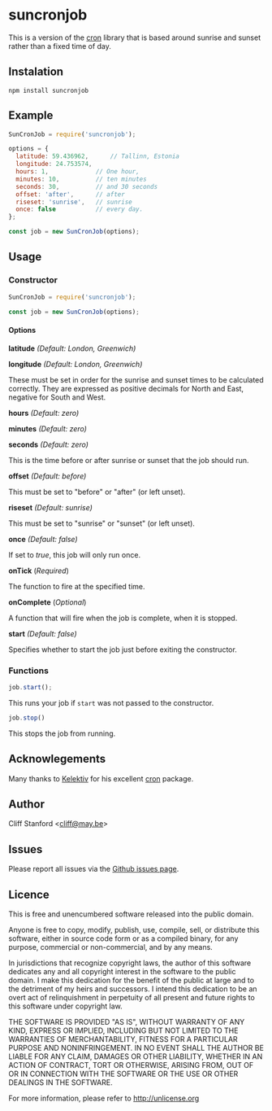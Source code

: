 [cron]: https://www.npmjs.com/package/cron

# suncronjob

This is a version of the [cron][cron] library that
is based around sunrise and sunset rather than a fixed
time of day.

## Instalation

    npm install suncronjob


## Example

```javascript
SunCronJob = require('suncronjob');

options = {
  latitude: 59.436962,      // Tallinn, Estonia
  longitude: 24.753574,
  hours: 1,             // One hour,
  minutes: 10,          // ten minutes
  seconds: 30,          // and 30 seconds
  offset: 'after',      // after
  riseset: 'sunrise',   // sunrise
  once: false           // every day.
};

const job = new SunCronJob(options);
```

## Usage

### Constructor

```javascript
SunCronJob = require('suncronjob');

const job = new SunCronJob(options);
```

#### Options

**latitude**    *(Default: London, Greenwich)*

**longitude**   *(Default: London, Greenwich)*

These must be set in order for the sunrise and sunset times
to be calculated correctly.  They are expressed as positive
decimals for North and East, negative for South and West.

**hours**       *(Default: zero)*

**minutes**     *(Default: zero)*

**seconds**     *(Default: zero)*

This is the time before or after sunrise or sunset that the
job should run.

**offset**      *(Default: before)*

This must be set to "before" or "after" (or left unset).

**riseset**     *(Default: sunrise)*

This must be set to "sunrise" or "sunset" (or left unset).

**once**        *(Default: false)*

If set to *true*, this job will only run once.

**onTick**      (*Required*)

The function to fire at the specified time.

**onComplete**  (*Optional*)

A function that will fire when the job is complete, when it is stopped.

**start**       *(Default: false)*

Specifies whether to start the job just before exiting the constructor.

### Functions

```javascript
job.start();
```

This runs your job if `start` was not passed to the constructor.

```javascript
job.stop()
```

This stops the job from running.

## Acknowlegements

Many thanks to [Kelektiv](https://github.com/kelektiv) for his
excellent [cron][cron] package.

## Author

Cliff Stanford <<cliff@may.be>>

## Issues

Please report all issues via the [Github issues page](https://github.com/CliffS/suncronjob/issues).

## Licence

This is free and unencumbered software released into the public domain.

Anyone is free to copy, modify, publish, use, compile, sell, or
distribute this software, either in source code form or as a compiled
binary, for any purpose, commercial or non-commercial, and by any
means.

In jurisdictions that recognize copyright laws, the author
of this software dedicates any and all copyright interest in the
software to the public domain. I make this dedication for the benefit
of the public at large and to the detriment of my heirs and
successors. I intend this dedication to be an overt act of
relinquishment in perpetuity of all present and future rights to this
software under copyright law.

THE SOFTWARE IS PROVIDED "AS IS", WITHOUT WARRANTY OF ANY KIND,
EXPRESS OR IMPLIED, INCLUDING BUT NOT LIMITED TO THE WARRANTIES OF
MERCHANTABILITY, FITNESS FOR A PARTICULAR PURPOSE AND NONINFRINGEMENT.
IN NO EVENT SHALL THE AUTHOR BE LIABLE FOR ANY CLAIM, DAMAGES OR
OTHER LIABILITY, WHETHER IN AN ACTION OF CONTRACT, TORT OR OTHERWISE,
ARISING FROM, OUT OF OR IN CONNECTION WITH THE SOFTWARE OR THE USE OR
OTHER DEALINGS IN THE SOFTWARE.

For more information, please refer to <http://unlicense.org>

